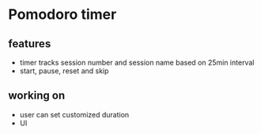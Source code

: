 # Pomodoro timer

## features
- timer tracks session number and session name based on 25min interval
- start, pause, reset and skip

## working on
- user can set customized duration
- UI